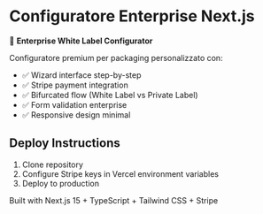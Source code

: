 # Configuratore Enterprise Next.js

🚀 **Enterprise White Label Configurator** 

Configuratore premium per packaging personalizzato con:
- ✅ Wizard interface step-by-step  
- ✅ Stripe payment integration
- ✅ Bifurcated flow (White Label vs Private Label)
- ✅ Form validation enterprise
- ✅ Responsive design minimal

## Deploy Instructions

1. Clone repository
2. Configure Stripe keys in Vercel environment variables
3. Deploy to production

Built with Next.js 15 + TypeScript + Tailwind CSS + Stripe

